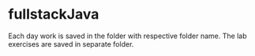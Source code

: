 # fullstackJava

Each day work is saved in the folder with respective folder name.
The lab exercises are saved in separate folder.
